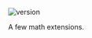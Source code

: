 ![version](https://img.shields.io/static/v1?label=version&message=0.1.0&labelColor=212121&color=2962ff&style=flat)

A few math extensions.
